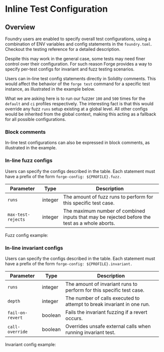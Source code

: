 # Inline Test Configuration

## Overview

Foundry users are enabled to specify overall test configurations, using a combination of ENV variables and config statements in the `foundry.toml`. Checkout the testing reference for a detailed description.

Despite this may work in the general case, some tests may need finer control over their configuration. For such reason Forge provides a way to specify per-test configs for invariant and fuzz testing scenarios. 

Users can in-line test config statements directly in Solidity comments. This would affect the behavior of the `forge test` command for a specific test instance, as illustrated in the example below.

What we are asking here is to run our fuzzer `100` and `500` times for the `default` and `ci` profiles respectively. The interesting fact is that this would override any fuzz `runs` setup existing at a global level. All other configs would be inherited from the global context, making this acting as a fallback for all possible configurations.

### Block comments

In-line test configurations can also be expressed in block comments, as illustrated in the example.

### In-line fuzz configs

Users can specify the configs described in the table. Each statement must have a prefix of the form `forge-config: ${PROFILE}.fuzz.`

| Parameter | Type | Description |
|-|-|-|
|`runs`|integer|The amount of fuzz runs to perform for this specific test case.|
|`max-test-rejects`|integer|The maximum number of combined inputs that may be rejected before the test as a whole aborts.|

Fuzz config example:

### In-line invariant configs

Users can specify the configs described in the table. Each statement must have a prefix of the form `forge-config: ${PROFILE}.invariant.`

| Parameter | Type | Description |
|-|-|-|
|`runs`|integer|The amount of invariant runs to perform for this specific test case.
|`depth`|integer|The number of calls executed to attempt to break invariant in one run.
|`fail-on-revert`|boolean|Fails the invariant fuzzing if a revert occurs.
|`call-override`|boolean|Overrides unsafe external calls when running invariant test.

Invariant config example:
